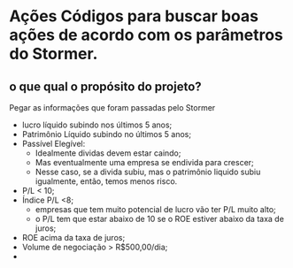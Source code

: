 # Ações Códigos para buscar boas ações de acordo com os parâmetros do Stormer. 
## o que qual o propósito do projeto? 
Pegar as informações que foram passadas pelo Stormer

 - lucro líquido subindo nos últimos 5 anos;
 - Patrimônio Líquido subindo no últimos 5 anos;
 - Passível Elegível:
	 - Idealmente dividas devem estar caindo;
	 - Mas eventualmente uma empresa se endivida para crescer;
	 - Nesse caso, se a divida subiu, mas o patrimônio liquido subiu igualmente, então, temos menos risco.
 - P/L < 10;
 - Índice P/L <8;
	 - empresas que tem muito potencial de lucro vão ter P/L muito alto;
	 - o P/L tem que estar abaixo de 10 se o ROE estiver abaixo da taxa de juros; 
 - ROE acima da taxa de juros;
 - Volume de negociação > R$500,00/dia;
 - 